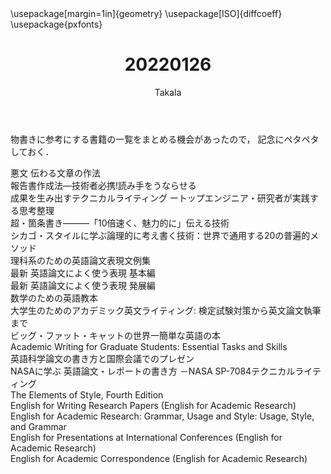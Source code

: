 ﻿---
title: 20220126
yesterday: 20220125
tomorrow: 20220127
days: 761
author: Takala
header-includes:
  - \usepackage[margin=1in]{geometry}
  - \usepackage[ISO]{diffcoeff}
  - \usepackage{pxfonts}
---



物書きに参考にする書籍の一覧をまとめる機会があったので，
記念にペタペタしておく．

<div><span>悪文 伝わる文章の作法</span>
<div class='amazon_link' data-asin='4044000816'></div>
</div>
<div><span>報告書作成法―技術者必携!読み手をうならせる</span>
<div class='amazon_link' data-asin='4526043176'></div>
</div>
<div><span>成果を生み出すテクニカルライティング ートップエンジニア・研究者が実践する思考整理</span>
<div class='amazon_link' data-asin='4297104067'></div>
</div>
<div><span>超・箇条書き―――「10倍速く、魅力的に」伝える技術</span>
<div class='amazon_link' data-asin='4478068674'></div>
</div>
<div><span>シカゴ・スタイルに学ぶ論理的に考え書く技術：世界で通用する20の普遍的メソッド</span>
<div class='amazon_link' data-asin='4794221010'></div>
</div>
<div><span>理科系のための英語論文表現文例集</span>
<div class='amazon_link' data-asin='4327452459'></div>
</div>
<div><span>最新 英語論文によく使う表現 基本編</span>
<div class='amazon_link' data-asin='4422810863'></div>
</div>
<div><span>最新 英語論文によく使う表現 発展編</span>
<div class='amazon_link' data-asin='4422810871'></div>
</div>
<div><span>数学のための英語教本</span>
<div class='amazon_link' data-asin='4320114302'></div>
</div>
<div><span>大学生のためのアカデミック英文ライティング: 検定試験対策から英文論文執筆まで</span>
<div class='amazon_link' data-asin='4469246026'></div>
</div>
<div><span>ビッグ・ファット・キャットの世界一簡単な英語の本</span>
<div class='amazon_link' data-asin='4344001400'></div>
</div>
<div><span>Academic Writing for Graduate Students: Essential Tasks and Skills</span>
<div class='amazon_link' data-asin='0472034758'></div>
</div>
<div><span>英語科学論文の書き方と国際会議でのプレゼン</span>
<div class='amazon_link' data-asin='4327452203'></div>
</div>
<div><span>NASAに学ぶ 英語論文・レポートの書き方 －NASA SP-7084テクニカルライティング</span>
<div class='amazon_link' data-asin='4320005880'></div>
</div>
<div><span>The Elements of Style, Fourth Edition</span>
<div class='amazon_link' data-asin='020530902X'></div>
</div>
<div><span>English for Writing Research Papers (English for Academic Research)</span>
<div class='amazon_link' data-asin='3319260928'></div>
</div>
<div><span>English for Academic Research: Grammar, Usage and Style: Usage, Style, and Grammar</span>
<div class='amazon_link' data-asin='1461415926'></div>
</div>
<div><span>English for Presentations at International Conferences (English for Academic Research)</span>
<div class='amazon_link' data-asin='3319263285'></div>
</div>
<div><span>English for Academic Correspondence (English for Academic Research)</span>
<div class='amazon_link' data-asin='3319264338'></div>
</div>



<script type="application/javascript">
	  function CreateAmazonLink() {
      var elements = document.getElementsByClassName('amazon_link');
  for (let i=0; i<elements.length; i++){

        // Get asin
		var asin = elements[i].dataset.asin;

        // Create link URL and figre URL
        var linkURL = 'https://www.amazon.co.jp/dp/' + asin + '/ref=as_li_ss_tl&tag=takalatokyo02-22';
        var figURL = '//ws-fe.amazon-adsystem.com/widgets/q?_encoding=UTF8&ASIN=' + asin + '&ID=AsinImage&MarketPlace=JP&ServiceVersion=20070822&WS=1';

        // Create <img> element
        var img_Element = document.createElement("img");
        img_Element.setAttribute("src", figURL);
        
        // Create <a> element 
        var a_Element = document.createElement("a");
        a_Element.setAttribute("href", linkURL);
        a_Element.setAttribute("target", "_blank");

        // Insert <img> in <a>
        a_Element.appendChild(img_Element);
        

        // Insert <a> in <div>
        elements[i].appendChild(a_Element);


        // // Create Amazon link button
        // var btn_Element = document.createElement("a");
        // btn_Element.setAttribute("href", linkURL);
        // btn_Element.setAttribute("class", "btn-square-pop");
        // btn_Element.setAttribute("target", "_blank");

        // var newContent = document.createTextNode("Amazon"); 
        // btn_Element.appendChild(newContent); 
        
        // elements[i].appendChild(btn_Element);
    }
  }
   CreateAmazonLink();
</script>
